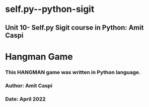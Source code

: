 # self.py--python-sigit
## Unit 10- Self.py Sigit course in Python:  Amit Caspi

# Hangman Game



### This HANGMAN game was written in Python language.
### Author: Amit Caspi
### Date: April 2022  
